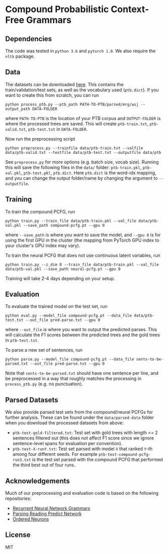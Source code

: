 # Compound Probabilistic Context-Free Grammars

## Dependencies
The code was tested in `python 3.6` and `pytorch 1.0`. We also require the `nltk` package.

## Data  
The datasets can be downloaded [here](https://drive.google.com/file/d/1bG4_ctFcU63j_tUTMrz7udg2tTBft-bh/view?usp=sharing). This contains the train/validation/test sets, as well as the vocabulary used (`ptb.dict`). If you want to create this from scratch, you can run
```
python process_ptb.py --ptb_path PATH-TO-PTB/parsed/mrg/wsj --output_path DATA-FOLDER
```
where `PATH-TO-PTB` is the location of your PTB corpus and `OUTPUT-FOLDER` is where the processed trees are saved. This will create `ptb-train.txt`, `ptb-valid.txt`, `ptb-test.txt` in `DATA-FOLDER`.

Now run the preprocessing script
```
python preprocess.py --trainfile data/ptb-train.txt --valfile data/ptb-valid.txt --testfile data/ptb-test.txt --outputfile data/ptb
```
See `preprocess.py` for more options (e.g. batch size, vocab size).
Running this will save the following files in the `data/` folder: `ptb-train.pkl`, `ptb-val.pkl`, `ptb-test.pkl`, `ptb.dict`. Here `ptb.dict` is the word-idx mapping, and you can change the output folder/name by changing the argument to `--outputfile`.

## Training
To train the compound PCFG, run
```
python train.py --train_file data/ptb-train.pkl --val_file data/ptb-val.pkl --save_path compound-pcfg.pt --gpu 0
```
where `--save_path` is where you want to save the model, and `--gpu 0` is for using the first GPU in the cluster (the mapping from PyTorch GPU index to your cluster's GPU index may vary).

To train the neural PCFG that does not use continuous latent variables, run 
```
python train.py --z_dim 0 --train_file data/ptb-train.pkl --val_file data/ptb-val.pkl --save_path neural-pcfg.pt --gpu 0
```
Training will take 2-4 days depending on your setup.

## Evaluation
To evaluate the trained model on the test set, run
```
python eval.py --model_file compound-pcfg.pt --data_file data/ptb-test.txt --out_file pred-parse.txt --gpu 0
```
where `--out_file` is where you want to output the predicted parses. This will calculate the F1 scores between the predicted trees and the gold trees in `ptb-test.txt`.

To parse a new set of sentences, run
```
python parse.py --model_file compound-pcfg.pt --data_file sents-to-be-parsed.txt --out_file pred-parse.txt --gpu 0
```
Note that `sents-to-be-parsed.txt` should have one sentence per line, and be preprocessed in a way that roughly matches the processing in `process_ptb.py` (e.g. no punctuation).

## Parsed Datasets
We also provide parsed test sets from the compound/neural PCFGs for further analysis. These can be found under the `data/parsed-data` folder when you download the processed datasets from above:  
- `ptb-test-gold-filtered.txt`: Test set with gold trees with length <= 2 sentences filtered out (this does not affect F1 score since we ignore sentence-level spans for evaluation per convention).  
- `ptb-test-X-runY.txt`: Test set parsed with model `X` that ranked `Y`-th among four different seeds. For example `ptb-test-compound-pcfg-run3.txt` is the test set parsed with the compound PCFG that performed the third best out of four runs.  

## Acknowledgements
Much of our preprocessing and evaluation code is based on the following repositories:  
- [Recurrent Neural Network Grammars](https://github.com/clab/rnng)  
- [Parsing Reading Predict Network](https://github.com/yikangshen/PRPN)  
- [Ordered Neurons](https://github.com/yikangshen/Ordered-Neurons)  

## License
MIT